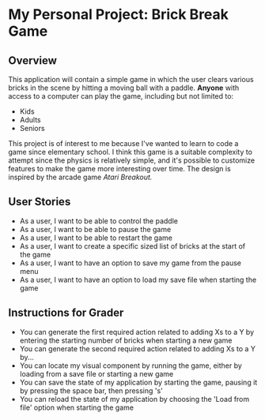 # My Personal Project: Brick Break Game

## Overview

This application will contain a simple game in which the user clears various bricks in the scene by hitting a moving 
ball with a paddle. **Anyone** with access to a computer can play the game, including but not limited to:
- Kids
- Adults
- Seniors

This project is of interest to me because I've wanted to learn to code a game since elementary school. I think this game
is a suitable complexity to attempt since the physics is relatively simple, and it's possible to customize features to 
make the game more interesting over time. The design is inspired by the arcade game *Atari Breakout.*

## User Stories

- As a user, I want to be able to control the paddle
- As a user, I want to be able to pause the game
- As a user, I want to be able to restart the game
- As a user, I want to create a specific sized list of bricks at the start of the game
- As a user, I want to have an option to save my game from the pause menu
- As a user, I want to have an option to load my save file when starting the game

## Instructions for Grader

- You can generate the first required action related to adding Xs to a Y by entering the starting number of bricks when
starting a new game
- You can generate the second required action related to adding Xs to a Y by...
- You can locate my visual component by running the game, either by loading from a save file or starting a new game
- You can save the state of my application by starting the game, pausing it by pressing the space bar, then pressing 's'
- You can reload the state of my application by choosing the 'Load from file' option when starting the game